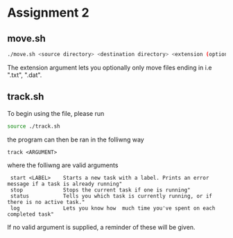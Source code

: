 # Assignment 2
## move.sh
```bash
./move.sh <source directory> <destination directory> <extension (optional)>
```
The extension argument lets you optionally only move files ending in i.e ".txt", ".dat".

## track.sh
To begin using the file, please run
```bash
source ./track.sh
```
the program can then be ran in the folliwng way
```
track <ARGUMENT>
```
where the folliwng are valid arguments
```
 start <LABEL>    Starts a new task with a label. Prints an error message if a task is already running"
 stop             Stops the current task if one is running"
 status           Tells you which task is currently running, or if there is no active task."
 log              Lets you know how  much time you've spent on each completed task"
```
If no valid argument is supplied, a reminder of these will be given.
